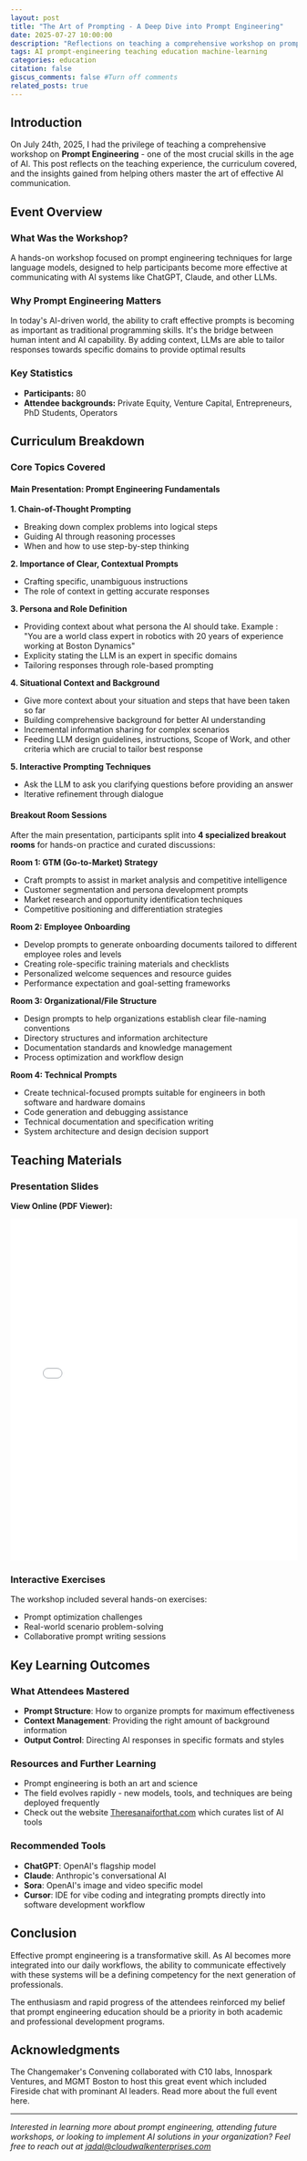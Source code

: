 ```yaml
---
layout: post
title: "The Art of Prompting - A Deep Dive into Prompt Engineering"
date: 2025-07-27 10:00:00
description: "Reflections on teaching a comprehensive workshop on prompt engineering, covering techniques, best practices, and hands-on learning experiences for using LLMs."
tags: AI prompt-engineering teaching education machine-learning
categories: education
citation: false
giscus_comments: false #Turn off comments
related_posts: true
---
```


## Introduction

On July 24th, 2025, I had the privilege of teaching a comprehensive workshop on **Prompt Engineering** - one of the most crucial skills in the age of AI. This post reflects on the teaching experience, the curriculum covered, and the insights gained from helping others master the art of effective AI communication.

## Event Overview

### What Was the Workshop?
A hands-on workshop focused on prompt engineering techniques for large language models, designed to help participants become more effective at communicating with AI systems like ChatGPT, Claude, and other LLMs.

### Why Prompt Engineering Matters
In today's AI-driven world, the ability to craft effective prompts is becoming as important as traditional programming skills. It's the bridge between human intent and AI capability. By adding context, LLMs are able to tailor responses towards specific domains to provide optimal results

### Key Statistics
- **Participants:** 80
- **Attendee backgrounds:** Private Equity, Venture Capital, Entrepreneurs, PhD Students, Operators

## Curriculum Breakdown

### Core Topics Covered

#### Main Presentation: Prompt Engineering Fundamentals

**1. Chain-of-Thought Prompting**
- Breaking down complex problems into logical steps
- Guiding AI through reasoning processes
- When and how to use step-by-step thinking

**2. Importance of Clear, Contextual Prompts**
- Crafting specific, unambiguous instructions
- The role of context in getting accurate responses

**3. Persona and Role Definition**
- Providing context about what persona the AI should take. Example : "You are a world class expert in robotics with 20 years of experience working at Boston Dynamics"
- Explicity stating the LLM is an expert in specific domains
- Tailoring responses through role-based prompting

**4. Situational Context and Background**
- Give more context about your situation and steps that have been taken so far
- Building comprehensive background for better AI understanding
- Incremental information sharing for complex scenarios
- Feeding LLM design guidelines, instructions, Scope of Work, and other criteria which are crucial to tailor best response

**5. Interactive Prompting Techniques**
- Ask the LLM to ask you clarifying questions before providing an answer
- Iterative refinement through dialogue

#### Breakout Room Sessions

After the main presentation, participants split into **4 specialized breakout rooms** for hands-on practice and curated discussions:

**Room 1: GTM (Go-to-Market) Strategy**
- Craft prompts to assist in market analysis and competitive intelligence
- Customer segmentation and persona development prompts
- Market research and opportunity identification techniques
- Competitive positioning and differentiation strategies

**Room 2: Employee Onboarding**
- Develop prompts to generate onboarding documents tailored to different employee roles and levels
- Creating role-specific training materials and checklists
- Personalized welcome sequences and resource guides
- Performance expectation and goal-setting frameworks

**Room 3: Organizational/File Structure**
- Design prompts to help organizations establish clear file-naming conventions
- Directory structures and information architecture
- Documentation standards and knowledge management
- Process optimization and workflow design

**Room 4: Technical Prompts**
- Create technical-focused prompts suitable for engineers in both software and hardware domains
- Code generation and debugging assistance
- Technical documentation and specification writing
- System architecture and design decision support

## Teaching Materials

### Presentation Slides

**View Online (PDF Viewer):**
<iframe src="{{ '/assets/pdf/The Art of Prompting.pdf' | relative_url }}" width="100%" height="600px" style="border: none;">
  <p>Your browser does not support iframes. <a href="{{ '/assets/pdf/The Art of Prompting.pdf' | relative_url }}">Download the PDF</a> instead.</p>
</iframe>

<!-- - **[PDF Slides]({{ '/assets/pdf/The Art of Prompting.pdf' | relative_url }})** - Best for viewing and sharing If i want a direct download link -->


### Interactive Exercises
The workshop included several hands-on exercises:
- Prompt optimization challenges
- Real-world scenario problem-solving
- Collaborative prompt writing sessions

## Key Learning Outcomes

### What Attendees Mastered
- **Prompt Structure**: How to organize prompts for maximum effectiveness
- **Context Management**: Providing the right amount of background information
- **Output Control**: Directing AI responses in specific formats and styles


### Resources and Further Learning
- Prompt engineering is both an art and science
- The field evolves rapidly - new models, tools, and techniques are being deployed frequently
- Check out the website [Theresanaiforthat.com](https://theresanaiforthat.com/) which curates list of AI tools

### Recommended Tools
- **ChatGPT**: OpenAI's flagship model
- **Claude**: Anthropic's conversational AI
- **Sora**: OpenAI's image and video specific model
- **Cursor**: IDE for vibe coding and integrating prompts directly into software development workflow

## Conclusion

Effective prompt engineering is a transformative skill. As AI becomes more integrated into our daily workflows, the ability to communicate effectively with these systems will be a defining competency for the next generation of professionals.

The enthusiasm and rapid progress of the attendees reinforced my belief that prompt engineering education should be a priority in both academic and professional development programs.

<!-- ## Course Materials Access

All course materials are available for download: -->

<!-- - **[Presentation Slides]({{ '/assets/pdf/The Art of Prompting.pdf' | relative_url }})** - Complete slide deck -->

## Acknowledgments

The Changemaker's Convening collaborated with C10 labs, Innospark Ventures, and MGMT Boston to host this great event which included Fireside chat with prominant AI leaders. Read more about the full event here.

---

*Interested in learning more about prompt engineering, attending future workshops, or looking to implement AI solutions in your organization? Feel free to reach out at jadal@cloudwalkenterprises.com* 